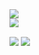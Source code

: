 <a href="https://github.com/jsericksk">
  <img src="https://github-readme-stats.vercel.app/api?username=jsericksk&custom_title=My Github Statics&show_icons=true&theme=radical&include_all_commits=true&count_private=true" />
  <br/>
    <img
      src="https://github-readme-stats.vercel.app/api/top-langs/?username=jsericksk&layout=compact&langs_count=99&theme=radical" />
    </br>
</a>

<div>
  <br>
  <a href="https://www.linkedin.com/in/jsericksk" target="_blank"><img
      src="https://img.shields.io/badge/-LinkedIn-%230077B5?style=for-the-badge&logo=linkedin&logoColor=white"
      target="_blank"></a>
  <a href="mailto:jsericksk@gmail.com"><img
      src="https://img.shields.io/badge/-Gmail-%23333?style=for-the-badge&logo=gmail&logoColor=white"
      target="_blank"></a>
  </br>
</div>
